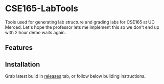 
# CSE165-LabTools

Tools used for generating lab structure and grading labs for CSE165 at UC Merced.
Let's hope the professor lets me implement this so we don't end up with 2 hour demo waits again.

## Features

## Installation
Grab latest build in [releases](https://github.com/CybrNight/CSE165-LabTools/releases) tab, or follow below building instructions.
